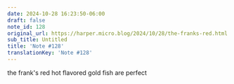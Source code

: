 ```yaml
---
date: 2024-10-28 16:23:50-06:00
draft: false
note_id: 128
original_url: https://harper.micro.blog/2024/10/28/the-franks-red.html
sub_title: Untitled
title: 'Note #128'
translationKey: 'Note #128'
---
```


the frank's red hot flavored gold fish are perfect